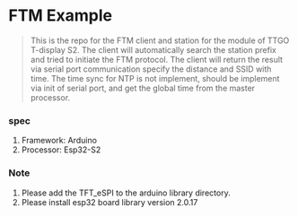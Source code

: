 # FTM Example
> This is the repo for the FTM client and station for the module of TTGO T-display S2. The client will automatically search the station prefix and tried to initiate the FTM protocol. The client will return the result via serial port communication specify the distance and SSID with time. The time sync for NTP is not implement, should be implement via init of serial port, and get the global time from the master processor.

### spec
1. Framework: Arduino
2. Processor: Esp32-S2

### Note 
1. Please add the TFT_eSPI to the arduino library directory.
2. Please install esp32 board library version 2.0.17